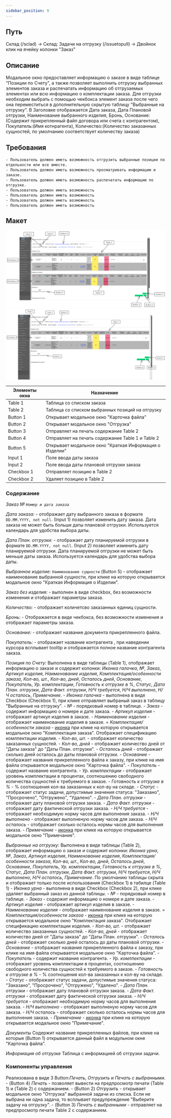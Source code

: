 ```yaml
---
sidebar_position: 9
---
```


## Путь
Склад (/sclad) -> Склад: Задачи на отгрузку (/issuetopull) -> Двойнок клик на ячейку колонки "Заказ"

## Описание
Модальное окно предоставляет информацию о заказе в виде таблице "Позиции по Счету", а также позволяет выполнить отгрузку выбранных элементов заказа и распечатать информацию об отгрузаемых элементах или всю информацию о комплектации заказа. Для отгрузки необходим выбрать с помощью чекбокса элемент заказа после чего она переместиться в дополнительную скрытую таблицу "Выбранные на отгрузку". В Заголовке отображается Дата заказа, Дата Плановой отгрузки, Наименование выбранного изделия, Бронь, Основание:(Содержит прикрепленный файл договора или счета с контрагентом), Покупатель:(Имя котнрагента), Количество:(Количество заказанных сущностей, по умолчанию соответствует количеству заказа)

## Требования
    - Пользователь должен иметь возможность отгрузить выбранные позиции по отдельности или все вместе.
    - Пользователь должен иметь возможность просматривать информацию и заказе.
    - Пользователь должен иметь возможность распечатать информацию по отгрузке.
    - Пользователь должен иметь возможность 
    - Пользователь должен иметь возможность
    - Пользователь должен иметь возможность
    - Пользователь должен иметь возможность

## Макет
![Пример изображения модального окна Заказ](\img\Order.png)
![Пример изображения модального окна Заказ](\img\Order2.png)

| Элементы окна | Назначение |
|---|---|
|Table 1| Таблица со списком заказа |
|Table 2| Таблица со списком выбранных позиций на отгрузку |
|Button 1| Открывает модальное окно "Карточка файла" |
|Button 2| Открывает модальное окно "Отгрузка" |
|Button 3| Отправляет на печать содержание Table 2 |
|Button 4| Отправляет на печать содержание Table 1 и Table 2 |
|Button 5| Открывает модальное окно "Краткая Информация о Изделии" |
|Input 1| Поле ввода даты заказа |
|Input 2| Поле ввода даты плановой отгрузки заказа |
|Checkbox 1| Отправляет позицию в Table 2 |
|Checkbox 2| Удаляет позицию в Table 2 |

### Содержание
*Заказ № `Номер и дата заказа`*

*Дата заказа:* - отображает дату выбранного заказа в формате `DD.MM.YYYY, not null`. (Input 1) позволяет изменить дату заказа. Дата заказа не может быть больше даты плановой отгрузки. Используется календарь для удобства выбора даты.

*Дата План. отгрузки:* - отображает дату планируемой отгрузки в формате `DD.MM.YYYY, not null`. (Input 2) позволяет изменить дату планируемой отгрузки.  Дата планируемой отгрузки не может быть меньше даты заказа. Используется календарь для удобства выбора даты.

*Выбранное изделие:* `Наименование сущности` (Button 5) - отображает наименование выбранной сущности, при клике на которую открывается модальное окно "Краткая Информация о Изделии".

*Заказ без изделия:* - выполнен в виде checkbox, без возможности изменения и отображает параметры заказа.

*Количество:* - отображает количетсво заказанных единиц сущности.

*Бронь:* - Отображается в виде чекбокса, без возможности изменения и отображает параметры заказа.

*Основание:* - отображает название документа прикрепленного файла.

*Покупатель:* - отображает название контрагента , при наведении курсора всплывает tooltip и отображается полное название контрагента заказа.

*Позиция по Счету:*
Выполнена в виде таблицы (Table 1), отображает информацию о заказе и содержит колонки: *Иконка галочка*, *№*, *Заказ*, *Артикул изделия*, *Наименование изделия*, *Комплектация/особенности заказа*, *Кол-во, шт.*, *Кол-во, дней*, *Осталось дней*, *Основание*, *Покупатель*, *Ур. комплектации*, *Готовность к отгрузке в %*, *Статус*, *Дата План. отгрузки*, *Дата Факт. отгрузки*, *Н/Ч требуется*, *Н/Ч выполнено*, *Н/Ч осталось*, *Примечание*.
    - *Иконка галочка* - выполнена в виде Checkbox (Checkbox 1), при клике отправляет выбраный заказ в таблицу "Выбранные на отгрузку".
    - *№* - порядковый номер в таблице.
    - *Заказ* - содержит информацию о номере и дате заказа.
    - *Артикул изделия* - отображает артикул изделия в заказе.
    - *Наименование изделия* - отображает наименование изделия в заказе.
    = *Комплектация/особенности заказа* - [иконка](/img/plus.png) при клике на которую открывается модальное окно  "Комплектация заказа". Отображает спецификацию комлпектации изделия.
    - *Кол-во, шт.* - отображает количество заказанных сущностей.
    - *Кол-во, дней* - отображает количество дней от "Даты заказа" до "Даты План. отгрузки".
    - *Осталось дней* - отображает сколько дней осталось до даты плановой отгрузки.
    - *Основание* - отображает названия прикрепленного файла к заказу, при клике на имя файла открывается модальное окно "Карточка файла".
    - *Покупатель* - содержит название контрагента.
    - *Ур. комлпектации* - отображает уровень комплектации в процентах, соотношению свободного количества сущностей к требуемого в заказе.
    - *Готовность к отгрузке в %* - % соотношения кол-ва заказанных к кол-ву на складе.
    - *Статус* - отображает статус задачи, допустимые значения статуса: "Заказано", "Просрочено", "Отгружено", "Удалено".
    - *Дата План. отгрузки* - отображает дату плановой отгрузки заказа.
    - *Дата Факт. отгрузки* - отображает дату фактической отгрузки заказа.
    - *Н/Ч требуется* - отображает необходимую норму часов для выполнения заказа.
    - *Н/Ч выполнено* - отображает выполненую норму часов для заказа.
    - *Н/Ч осталось* - отображает сколько осталось нормы часов для выполнения заказа.
    - *Примечание* - [иконка](/img/plus.png) при клике на которую открывается модальное окно "Примечание".

*Выбранные на отгрузку:*
Выполнена в виде таблицы (Table 2), отображает информацию о заказе и содержит колонки: *Иконка урна*, *№*, *Заказ*, *Артикул изделия*, *Наименование изделия*, *Комплектация/особенности заказа*, *Кол-во, шт.*, *Кол-во, дней*, *Осталось дней*, *Основание*, *Покупатель*, *Ур. комплектации*, *Готовность к отгрузке в %*, *Статус*, *Дата План. отгрузки*, *Дата Факт. отгрузки*, *Н/Ч требуется*, *Н/Ч выполнено*, *Н/Ч осталось*, *Примечание*. По умолчанию таблицы скрыта и отображает только после использования (Checkbox 1) в табилце (Table 1)
    - *Иконка урна* - выполнена в виде Checkbox (Checkbox 2), при клике удаляет выбранный заказ из данной таблицы.
    - *№* - порядковый номер в таблице.
    - *Заказ* - содержит информацию о номере и дате заказа.
    - *Артикул изделия* - отображает артикул изделия в заказе.
    - *Наименование изделия* - отображает наименование изделия в заказе.
    = *Комплектация/особенности заказа* - [иконка](/img/plus.png) при клике на которую открывается модальное окно  "Комплектация заказа". Отображает спецификацию комлпектации изделия.
    - *Кол-во, шт.* - отображает количество заказанных сущностей.
    - *Кол-во, дней* - отображает количество дней от "Даты заказа" до "Даты План. отгрузки".
    - *Осталось дней* - отображает сколько дней осталось до даты плановой отгрузки.
    - *Основание* - отображает названия прикрепленного файла к заказу, при клике на имя файла открывается модальное окно "Карточка файла".
    - *Покупатель* - содержит название контрагента.
    - *Ур. комлпектации* - отображает уровень комплектации в процентах, соотношению свободного количества сущностей к требуемого в заказе.
    - *Готовность к отгрузке в %* - % соотношения кол-ва заказанных к кол-ву на складе.
    - *Статус* - отображает статус задачи, допустимые значения статуса: "Заказано", "Просрочено", "Отгружено", "Удалено".
    - *Дата План. отгрузки* - отображает дату плановой отгрузки заказа.
    - *Дата Факт. отгрузки* - отображает дату фактической отгрузки заказа.
    - *Н/Ч требуется* - отображает необходимую норму часов для выполнения заказа.
    - *Н/Ч выполнено* - отображает выполненую норму часов для заказа.
    - *Н/Ч осталось* - отображает сколько осталось нормы часов для выполнения заказа.
    - *Примечание* - [иконка](/img/plus.png) при клике на которую открывается модальное окно "Примечание".

*Документы*
Содержит название прикрепленных файлов, при клике на которые (Button 1) открывается данный файл в модульном окне "Карточка файла".

*Информация об отгрузке*
Таблица с информацией об отгрузки задачи.

### Компоненты управления 
Реализована в виде 3 Button:*Печать*, *Отгрузить* и *Печать с выбранными*.
    - (Button 4) *Печать* - позволяет вывести на предпросмотр печати (Table 1) и (Table 2) с содержанием.
    - (Button 2) *Отгрузить* - открывает модальное окно "Отгрузка" выбранной задачи из списка. Если не выбрана ни одна задача, то всплывает предупреждение "Выберите задачу на отгрузку".
    - (Button 3) *Печать с выбранными* - отправляет на предпросмотр печати Table 2 с содержанием.